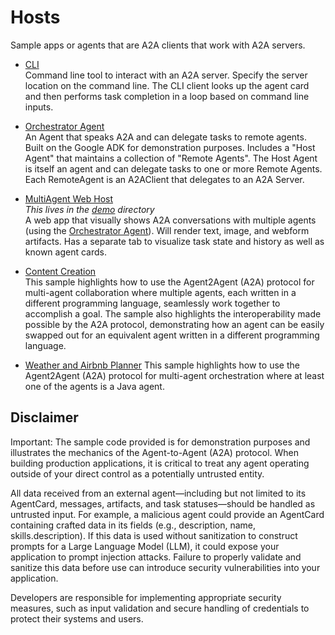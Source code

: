 # Hosts

Sample apps or agents that are A2A clients that work with A2A servers.

* [CLI](/samples/python/hosts/cli)  
  Command line tool to interact with an A2A server. Specify the server location on the command line. The CLI client looks up the agent card and then performs task completion in a loop based on command line inputs.

* [Orchestrator Agent](/samples/python/hosts/multiagent)  
An Agent that speaks A2A and can delegate tasks to remote agents. Built on the Google ADK for demonstration purposes. Includes a "Host Agent" that maintains a collection of "Remote Agents". The Host Agent is itself an agent and can delegate tasks to one or more Remote Agents. Each RemoteAgent is an A2AClient that delegates to an A2A Server.

* [MultiAgent Web Host](/demo/README.md)  
*This lives in the [demo](/demo/README.md) directory*  
A web app that visually shows A2A conversations with multiple agents (using the [Orchestrator Agent](/samples/python/hosts/multiagent)). Will render text, image, and webform artifacts. Has a separate tab to visualize task state and history as well as known agent cards.

* [Content Creation](content_creation)  
  This sample highlights how to use the Agent2Agent (A2A) protocol for multi-agent
  collaboration where multiple agents, each written in a different programming
  language, seamlessly work together to accomplish a goal. The sample also highlights
  the interoperability made possible by the A2A protocol, demonstrating how an agent
  can be easily swapped out for an equivalent agent written in a different programming
  language.

* [Weather and Airbnb Planner](weather_and_airbnb_planner)
  This sample highlights how to use the Agent2Agent (A2A) protocol for multi-agent
  orchestration where at least one of the agents is a Java agent.

## Disclaimer
Important: The sample code provided is for demonstration purposes and illustrates the
mechanics of the Agent-to-Agent (A2A) protocol. When building production applications,
it is critical to treat any agent operating outside of your direct control as a
potentially untrusted entity.

All data received from an external agent—including but not limited to its AgentCard,
messages, artifacts, and task statuses—should be handled as untrusted input. For
example, a malicious agent could provide an AgentCard containing crafted data in its
fields (e.g., description, name, skills.description). If this data is used without
sanitization to construct prompts for a Large Language Model (LLM), it could expose
your application to prompt injection attacks.  Failure to properly validate and
sanitize this data before use can introduce security vulnerabilities into your
application.

Developers are responsible for implementing appropriate security measures, such as
input validation and secure handling of credentials to protect their systems and users.

